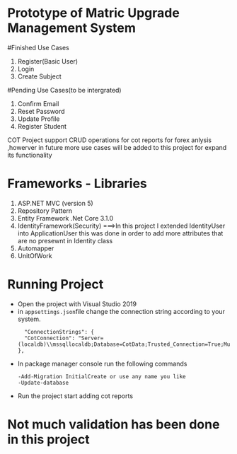 
# Prototype of Matric Upgrade Management System

#Finished Use Cases
1. Register(Basic User) 
2. Login
3. Create Subject

#Pending Use Cases(to be intergrated)
1. Confirm Email
2. Reset Password
3. Update Profile
4. Register Student

COT Project support CRUD operations for cot reports for forex anlysis ,howerver in future more use cases will be added to this project for expand its functionality

# Frameworks - Libraries

1. ASP.NET MVC (version 5)
2. Repository Pattern
3. Entity Framework .Net Core 3.1.0
4. IdentityFramework(Security)
   ===>In this project I extended IdentityUser into ApplicationUser this was done in order to add more attributes that are no presewnt in Identity class
4. Automapper
5. UnitOfWork

# Running Project

- Open the project with Visual Studio 2019
- in `appsettings.json`file change the connection string according to your system.
  ```
    "ConnectionStrings": {
    "CotConnection": "Server=(localdb)\\mssqllocaldb;Database=CotData;Trusted_Connection=True;MultipleActiveResultSets=true"
  },
  ```
- In package manager console run the following commands 
    ```
	-Add-Migration InitialCreate or use any name you like
	-Update-database 
   ```
- Run the project start adding cot reports

#  Not much validation has been done in this project 
